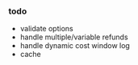 
### todo

- validate options
- handle multiple/variable refunds
- handle dynamic cost window log
- cache